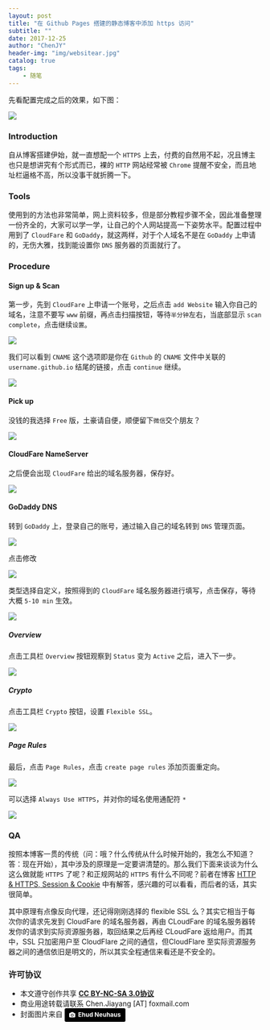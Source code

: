 ```yaml
---
layout: post
title: "在 Github Pages 搭建的静态博客中添加 https 访问"
subtitle: ""
date: 2017-12-25
author: "ChenJY"
header-img: "img/websitear.jpg"
catalog: true
tags: 
    - 随笔
---
```


先看配置完成之后的效果，如下图：

![](http://o9oomuync.bkt.clouddn.com/addhttpsexample.png)

### Introduction

自从博客搭建伊始，就一直想配一个 `HTTPS` 上去，付费的自然用不起，况且博主也只是想讲究有个形式而已，裸的 `HTTP` 网站经常被 `Chrome` 提醒不安全，而且地址栏逼格不高，所以没事干就折腾一下。

### Tools

使用到的方法也非常简单，网上资料较多，但是部分教程步骤不全，因此准备整理一份齐全的，大家可以学一学，让自己的个人网站提高一下姿势水平。配置过程中用到了 `CloudFare` 和 `GoDaddy`，就这两样，对于个人域名不是在 `GoDaddy` 上申请的，无伤大雅，找到能设置你 `DNS` 服务器的页面就行了。

### Procedure

#### Sign up & Scan

第一步，先到 `CloudFare` 上申请一个账号，之后点击 `add Website` 输入你自己的域名，注意不要写 `www` 前缀，再点击扫描按钮，等待`半分钟`左右，当底部显示 `scan complete`，点击继续`设置`。

![](http://o9oomuync.bkt.clouddn.com/addhttpsprocedure1.png)

我们可以看到 `CNAME` 这个选项即是你在 `Github` 的 `CNAME` 文件中关联的 `username.github.io` 结尾的链接，点击 `continue` 继续。

![](http://o9oomuync.bkt.clouddn.com/addhttpsscanResult.png)

#### Pick up

没钱的我选择 `Free` 版，土豪请自便，顺便留下`微信`交个朋友？

![](http://o9oomuync.bkt.clouddn.com/addhttpsfreeWebsite.png)

#### CloudFare NameServer

之后便会出现 `CloudFare` 给出的域名服务器，保存好。

![](http://o9oomuync.bkt.clouddn.com/addhttpsnewNameServer.png)

#### GoDaddy DNS

转到 `GoDaddy` 上，登录自己的账号，通过输入自己的域名转到 `DNS` 管理页面。

![](http://o9oomuync.bkt.clouddn.com/addhttpssearchDNS.png)

点击修改

![](http://o9oomuync.bkt.clouddn.com/addhttpsdnsServer.png)

类型选择自定义，按照得到的 `CloudFare` 域名服务器进行填写，点击保存，等待大概 `5-10 min` 生效。

![](http://o9oomuync.bkt.clouddn.com/addhttpsmodifyDNS.png)

##### Overview

点击工具栏 `Overview` 按钮观察到 `Status` 变为 `Active` 之后，进入下一步。

![](http://o9oomuync.bkt.clouddn.com/addhttpsactive.png)

##### Crypto

点击工具栏 `Crypto` 按钮，设置 `Flexible SSL`。

![](http://o9oomuync.bkt.clouddn.com/addhttpsflexible.png)

##### Page Rules

最后，点击 `Page Rules`，点击 `create page rules` 添加页面重定向。

![](http://o9oomuync.bkt.clouddn.com/addhttpspagerule.png)

可以选择 `Always Use HTTPS`，并对你的域名使用通配符 `*`

![](http://o9oomuync.bkt.clouddn.com/addhttpslast.png)

### QA

按照本博客一贯的传统（问：哦？什么传统从什么时候开始的，我怎么不知道？ 答：现在开始），其中涉及的原理是一定要讲清楚的。那么我们下面来谈谈为什么这么做就能 `HTTPS` 了呢？和正规网站的 `HTTPS` 有什么不同呢？前者在博客 [HTTP & HTTPS, Session & Cookie](https://chenjiayang.me/2017/07/29/https-cookie-session/) 中有解答，感兴趣的可以看看，而后者的话，其实很简单。

其中原理有点像反向代理，还记得刚刚选择的 flexible SSL 么？其实它相当于每次你的请求先发到 CloudFare 的域名服务器，再由 CLoudFare 的域名服务器转发你的请求到实际资源服务器，取回结果之后再经 CLoudFare 返给用户。而其中，SSL 只加密用户至 CloudFlare 之间的通信，但CloudFlare 至实际资源服务器之间的通信依旧是明文的，所以其实全程通信来看还是不安全的。

### 许可协议
* 本文遵守创作共享 <a href="https://creativecommons.org/licenses/by-nc-sa/3.0/cn/" target="_blank"><b>CC BY-NC-SA 3.0协议</b></a>
* 商业用途转载请联系 Chen.Jiayang [AT] foxmail.com
* 封面图片来自 <a style="background-color:black;color:white;text-decoration:none;padding:4px 6px;font-family:-apple-system, BlinkMacSystemFont, &quot;San Francisco&quot;, &quot;Helvetica Neue&quot;, Helvetica, Ubuntu, Roboto, Noto, &quot;Segoe UI&quot;, Arial, sans-serif;font-size:12px;font-weight:bold;line-height:1.2;display:inline-block;border-radius:3px;" href="https://unsplash.com/@paramir?utm_medium=referral&amp;utm_campaign=photographer-credit&amp;utm_content=creditBadge" target="_blank" rel="noopener noreferrer" title="Download free do whatever you want high-resolution photos from Ehud Neuhaus"><span style="display:inline-block;padding:2px 3px;"><svg xmlns="http://www.w3.org/2000/svg" style="height:12px;width:auto;position:relative;vertical-align:middle;top:-1px;fill:white;" viewBox="0 0 32 32"><title></title><path d="M20.8 18.1c0 2.7-2.2 4.8-4.8 4.8s-4.8-2.1-4.8-4.8c0-2.7 2.2-4.8 4.8-4.8 2.7.1 4.8 2.2 4.8 4.8zm11.2-7.4v14.9c0 2.3-1.9 4.3-4.3 4.3h-23.4c-2.4 0-4.3-1.9-4.3-4.3v-15c0-2.3 1.9-4.3 4.3-4.3h3.7l.8-2.3c.4-1.1 1.7-2 2.9-2h8.6c1.2 0 2.5.9 2.9 2l.8 2.4h3.7c2.4 0 4.3 1.9 4.3 4.3zm-8.6 7.5c0-4.1-3.3-7.5-7.5-7.5-4.1 0-7.5 3.4-7.5 7.5s3.3 7.5 7.5 7.5c4.2-.1 7.5-3.4 7.5-7.5z"></path></svg></span><span style="display:inline-block;padding:2px 3px;">Ehud Neuhaus</span></a>





